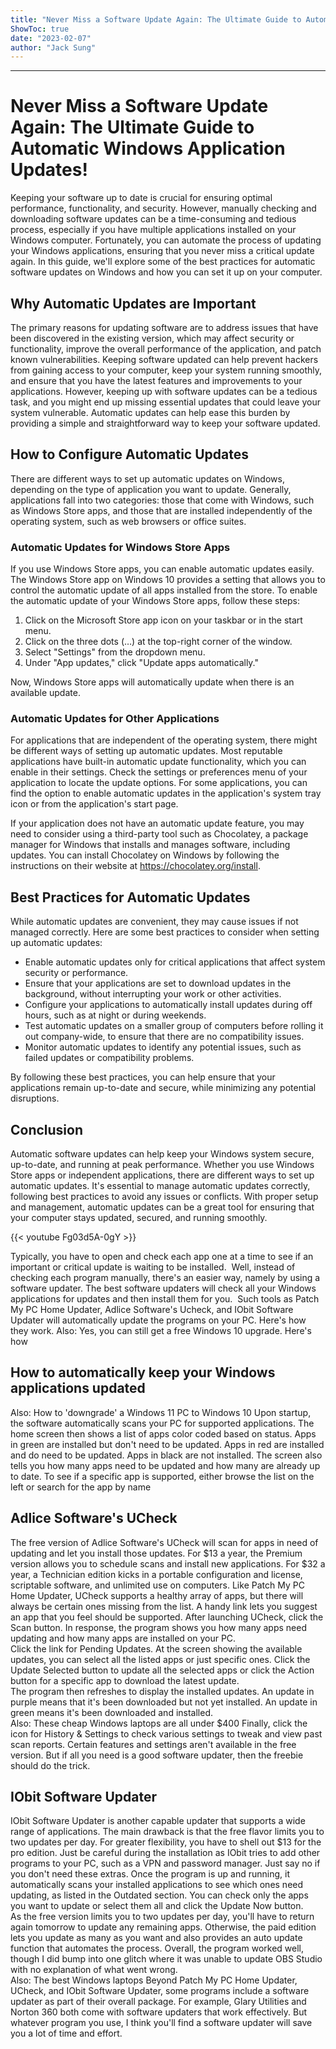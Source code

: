```yaml
---
title: "Never Miss a Software Update Again: The Ultimate Guide to Automatic Windows Application Updates!"
ShowToc: true 
date: "2023-02-07"
author: "Jack Sung"
---
```

*****
# Never Miss a Software Update Again: The Ultimate Guide to Automatic Windows Application Updates!


Keeping your software up to date is crucial for ensuring optimal performance, functionality, and security. However, manually checking and downloading software updates can be a time-consuming and tedious process, especially if you have multiple applications installed on your Windows computer. Fortunately, you can automate the process of updating your Windows applications, ensuring that you never miss a critical update again. In this guide, we'll explore some of the best practices for automatic software updates on Windows and how you can set it up on your computer.


## Why Automatic Updates are Important

The primary reasons for updating software are to address issues that have been discovered in the existing version, which may affect security or functionality, improve the overall performance of the application, and patch known vulnerabilities. Keeping software updated can help prevent hackers from gaining access to your computer, keep your system running smoothly, and ensure that you have the latest features and improvements to your applications. However, keeping up with software updates can be a tedious task, and you might end up missing essential updates that could leave your system vulnerable. Automatic updates can help ease this burden by providing a simple and straightforward way to keep your software updated.


## How to Configure Automatic Updates

There are different ways to set up automatic updates on Windows, depending on the type of application you want to update. Generally, applications fall into two categories: those that come with Windows, such as Windows Store apps, and those that are installed independently of the operating system, such as web browsers or office suites.


### Automatic Updates for Windows Store Apps

If you use Windows Store apps, you can enable automatic updates easily. The Windows Store app on Windows 10 provides a setting that allows you to control the automatic update of all apps installed from the store. To enable the automatic update of your Windows Store apps, follow these steps:

1. Click on the Microsoft Store app icon on your taskbar or in the start menu.
2. Click on the three dots (…) at the top-right corner of the window.
3. Select "Settings" from the dropdown menu.
4. Under "App updates," click "Update apps automatically."

Now, Windows Store apps will automatically update when there is an available update.


### Automatic Updates for Other Applications

For applications that are independent of the operating system, there might be different ways of setting up automatic updates. Most reputable applications have built-in automatic update functionality, which you can enable in their settings. Check the settings or preferences menu of your application to locate the update options. For some applications, you can find the option to enable automatic updates in the application's system tray icon or from the application's start page.

If your application does not have an automatic update feature, you may need to consider using a third-party tool such as Chocolatey, a package manager for Windows that installs and manages software, including updates. You can install Chocolatey on Windows by following the instructions on their website at https://chocolatey.org/install.


## Best Practices for Automatic Updates

While automatic updates are convenient, they may cause issues if not managed correctly. Here are some best practices to consider when setting up automatic updates:

- Enable automatic updates only for critical applications that affect system security or performance.
- Ensure that your applications are set to download updates in the background, without interrupting your work or other activities.
- Configure your applications to automatically install updates during off hours, such as at night or during weekends.
- Test automatic updates on a smaller group of computers before rolling it out company-wide, to ensure that there are no compatibility issues.
- Monitor automatic updates to identify any potential issues, such as failed updates or compatibility problems.

By following these best practices, you can help ensure that your applications remain up-to-date and secure, while minimizing any potential disruptions.


## Conclusion

Automatic software updates can help keep your Windows system secure, up-to-date, and running at peak performance. Whether you use Windows Store apps or independent applications, there are different ways to set up automatic updates. It's essential to manage automatic updates correctly, following best practices to avoid any issues or conflicts. With proper setup and management, automatic updates can be a great tool for ensuring that your computer stays updated, secured, and running smoothly.

{{< youtube Fg03d5A-0gY >}} 



Typically, you have to open and check each app one at a time to see if an important or critical update is waiting to be installed. 
Well, instead of checking each program manually, there's an easier way, namely by using a software updater.
The best software updaters will check all your Windows applications for updates and then install them for you. 
Such tools as Patch My PC Home Updater, Adlice Software's Ucheck, and IObit Software Updater will automatically update the programs on your PC. Here's how they work.
Also: Yes, you can still get a free Windows 10 upgrade. Here's how 

 
## How to automatically keep your Windows applications updated


Also: How to 'downgrade' a Windows 11 PC to Windows 10
Upon startup, the software automatically scans your PC for supported applications. The home screen then shows a list of apps color coded based on status. Apps in green are installed but don't need to be updated. Apps in red are installed and do need to be updated. Apps in black are not installed. The screen also tells you how many apps need to be updated and how many are already up to date. To see if a specific app is supported, either browse the list on the left or search for the app by name

 
## Adlice Software's UCheck


The free version of Adlice Software's UCheck will scan for apps in need of updating and let you install those updates. For $13 a year, the Premium version allows you to schedule scans and install new applications. For $32 a year, a Technician edition kicks in a portable configuration and license, scriptable software, and unlimited use on computers.
Like Patch My PC Home Updater, UCheck supports a healthy array of apps,  but there will always be certain ones missing from the list. A handy  link lets you suggest an app that you feel should be supported. After  launching UCheck, click the Scan button. In response, the program shows  you how many apps need updating and how many apps are installed on your  PC.  
Click the link for Pending Updates. At the screen showing the available updates, you can select all the listed apps or just specific ones. Click the Update Selected button to update all the selected apps or click the Action button for a specific app to download the latest update.  
The program then refreshes to display the installed updates. An update  in purple means that it's been downloaded but not yet installed. An  update in green means it's been downloaded and installed.  
Also: These cheap Windows laptops are all under $400
Finally, click the icon for History & Settings to  check various settings to tweak and view past scan reports. Certain  features and settings aren't available in the free version. But if all you need is a good software updater, then the freebie should do the trick.  

 
## IObit Software Updater


IObit Software Updater is another capable updater that supports a wide range of applications. The main drawback is that the free flavor limits you to two updates per day. For greater flexibility, you have to shell out $13 for the pro edition. Just be careful during the installation as IObit tries to add other programs to your PC, such as a VPN and password manager. Just say no if you don't need these extras.
Once the program is up and running, it automatically scans your  installed applications to see which ones need updating, as listed in the  Outdated section. You can check only the apps you want to update or  select them all and click the Update Now button.  
As the free version limits you to two updates per day, you'll have to  return again tomorrow to update any remaining apps. Otherwise, the paid  edition lets you update as many as you want and also provides an auto  update function that automates the process. Overall, the program worked  well, though I did bump into one glitch where it was unable to update  OBS Studio with no explanation of what went wrong.  
Also: The best Windows laptops
Beyond Patch My PC Home Updater, UCheck, and IObit Software Updater, some programs include a software updater as part of their overall package. For example, Glary Utilities and Norton 360 both come with software updaters that work effectively. But whatever program you use, I think you'll find a software updater will save you a lot of time and effort.




